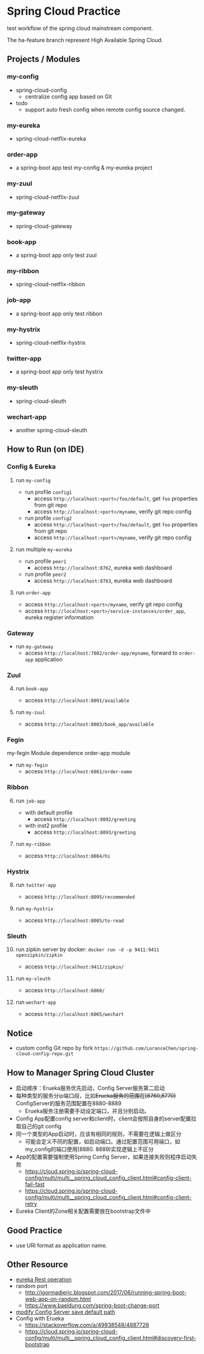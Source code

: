 # Spring Cloud Practice
test workflow of the spring cloud mainstream component.

The ha-feature branch represent High Available Spring Cloud.

## Projects / Modules
### my-config
- spring-cloud-config
    - centralize config app based on Git
- todo
    - support auto fresh config when remote config source changed.

### my-eureka
- spring-cloud-netflix-eureka

### order-app
- a spring-boot app test my-config & my-eureka project

### my-zuul
- spring-cloud-netflix-zuul

### my-gateway
- spring-cloud-gateway

### book-app
- a spring-boot app only test zuul

### my-ribbon
- spring-cloud-netflix-ribbon

### job-app
- a spring-boot app only test ribbon

### my-hystrix
- spring-cloud-netflix-hystrix

### twitter-app
- a spring-boot app only test hystrix

### my-sleuth
- spring-cloud-sleuth

### wechart-app
- another spring-cloud-sleuth


## How to Run (on IDE)
### Config & Eureka
1. run `my-config`
    - run profile `config1`
        - access `http://localhost:<port>/foo/default`, get `foo` properties from git repo 
        - access `http://localhost:<port>/myname`, verify git repo config
    - run profile `config2`
        - access `http://localhost:<port>/foo/default`, get `foo` properties from git repo 
        - access `http://localhost:<port>/myname`, verify git repo config
2. run multiple `my-eureka`
    - run profile `peer1`
        - access `http://localhost:8762`, eureka web dashboard
    - run profile `peer2`
        - access `http://localhost:8763`, eureka web dashboard

3. run `order-app`
    - access `http://localhost:<port>/myname`, verify git repo config
    - access `http://localhost:<port>/service-instances/order_app`, eureka register information

### Gateway
- run `my-gateway`
    - access `http://localhost:7082/order-app/myname`, forward to `order-app` application

### Zuul
4. run `book-app`
    - access `http://localhost:8091/available`

5. run `my-zuul`
    - access `http://localhost:8083/book_app/available`

### Fegin
my-fegin Module dependence order-app module  
- run `my-fegin`
    - access `http://localhost:6081/order-name`
### Ribbon
6. run `job-app`
    - with default profile
        - access `http://localhost:8092/greeting`
    - with inst2 profile
        - access `http://localhost:8093/greeting`

7. run `my-ribbon`
    - access `http://localhost:8084/hi`
   
### Hystrix
8. run `twitter-app`
    - access `http://localhost:8095/recommended`

9. run `my-hystrix`
    - access `http://localhost:8085/to-read`
    
### Sleuth
10. run zipkin server by docker: `docker run -d -p 9411:9411 openzipkin/zipkin`
    - access `http://localhost:9411/zipkin/`
    
11. run `my-sleuth`
    - access `http://localhost:6060/`

12. run `wechart-app`
    - access `http://localhost:6065/wechart`
    
## Notice
- custom config Git repo by fork `https://github.com/LoranceChen/spring-cloud-config-repo.git`

## How to Manager Spring Cloud Cluster
- 启动顺序：Erueka服务优先启动，Config Server服务第二启动
- 每种类型的服务分ip端口段，比如~~Erueka服务的范围在[8760,8770)~~ ConfigServer的服务范围配置在8880-8889
    - Erueka服务注册需要手动设定端口，并且分别启动。
- Config App配置config server和client时，client会按照自身的server配置拉取自己的git config
- 同一个类型的App启动时，应该有相同的规则，不需要在逻辑上做区分
    - 可能会定义不同的配置，如启动端口。通过配置范围可用端口，如my_config的端口使用[8880. 8889)实现逻辑上不区分
- App的配置需要强制使用Spring Config Server，如果连接失败则程序启动失败
  - https://cloud.spring.io/spring-cloud-config/multi/multi__spring_cloud_config_client.html#config-client-fail-fast
  - https://cloud.spring.io/spring-cloud-config/multi/multi__spring_cloud_config_client.html#config-client-retry
- Eureka Client的Zone相关配置需要放在bootstrap文件中

## Good Practice
- use URI format as application name.

## Other Resource
- [eureka Rest operation](https://github.com/Netflix/eureka/wiki/Eureka-REST-operations)
-  random port
    - http://igormadjeric.blogspot.com/2017/06/running-spring-boot-web-app-on-random.html
    - https://www.baeldung.com/spring-boot-change-port
- [modify Config Server save default path](https://cloud.spring.io/spring-cloud-config/multi/multi__spring_cloud_config_server.html#_version_control_backend_filesystem_use)
- Config with Erueka
    - https://stackoverflow.com/a/49938548/4887726 
    - https://cloud.spring.io/spring-cloud-config/multi/multi__spring_cloud_config_client.html#discovery-first-bootstrap